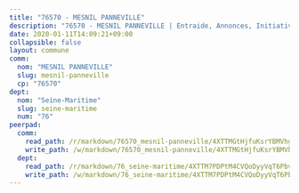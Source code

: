 ```yaml
---
title: "76570 - MESNIL PANNEVILLE"
description: "76570 - MESNIL PANNEVILLE | Entraide, Annonces, Initiatives"
date: 2020-01-11T14:09:21+09:00
collapsible: false
layout: commune
comm:
  nom: "MESNIL PANNEVILLE"
  slug: mesnil-panneville
  cp: "76570"
dept:
  nom: "Seine-Maritime"
  slug: seine-maritime
  num: "76"
peerpad:
  comm:
    read_path: /r/markdown/76570_mesnil-panneville/4XTTMGtHjfuKsrYBMVhgVNiWsEDvgd6uJRqwvYvEuAdoJmPr2
    write_path: /w/markdown/76570_mesnil-panneville/4XTTMGtHjfuKsrYBMVhgVNiWsEDvgd6uJRqwvYvEuAdoJmPr2-K3TgTwvqmhkUm9nL6mFU83UV9rssEoGvDc9c3BAzTEV2EQLBHWXSe26CpXgTjsisDQNMTBM6x7pxukvafexzBFaDmiQpwStJiN1swM7qVxQzQWZg4kT2rB1No8kVZoS7z3MHCdcn
  dept:
    read_path: /r/markdown/76_seine-maritime/4XTTM7PDPtM4CVQoDyyVqT6Pbvj1SVtndpXJdTDsc7xwdMTdt
    write_path: /w/markdown/76_seine-maritime/4XTTM7PDPtM4CVQoDyyVqT6Pbvj1SVtndpXJdTDsc7xwdMTdt-K3TgUmo7Qwp8ZQz8qKFjC8WCY27ypEpX2c8BXeSV9rrPY1zRZn2SrYwkBXF8VnHkcepiXsccFfKHYuT2JNgSMXxLRaUGRu6o5B3BB15nZxEho97cTz3yC4eRTX4hZM1hcyAZrn8r
---
```


